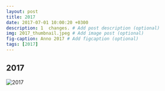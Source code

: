 ```yaml
---
layout: post
title: 2017
date: 2017-07-01 10:00:20 +0300
description: 1  changes. # Add post description (optional)
img: 2017_thumbnail.jpeg # Add image post (optional)
fig-caption: Anno 2017 # Add figcaption (optional)
tags: [2017]
---
```



## 2017

![2017]({{site.baseurl}}/assets/img/2017.jpg)
